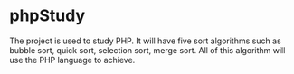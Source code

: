 # phpStudy
The project is used to  study PHP.
It will have five sort algorithms such as bubble sort, quick sort, selection sort, merge sort. All of this algorithm will
use the PHP language to achieve.
